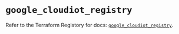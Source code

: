 # `google_cloudiot_registry`

Refer to the Terraform Registory for docs: [`google_cloudiot_registry`](https://registry.terraform.io/providers/hashicorp/google/4.71.0/docs/resources/cloudiot_registry).
